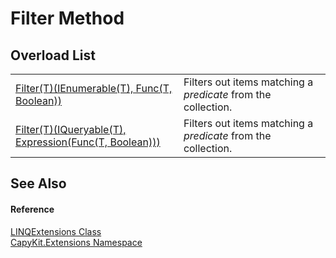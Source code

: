 # Filter Method


## Overload List
<table>
<tr>
<td><a href="M_CapyKit_Extensions_LINQExtensions_Filter__1">Filter(T)(IEnumerable(T), Func(T, Boolean))</a></td>
<td>Filters out items matching a <em>predicate</em> from the collection.</td></tr>
<tr>
<td><a href="M_CapyKit_Extensions_LINQExtensions_Filter__1_1">Filter(T)(IQueryable(T), Expression(Func(T, Boolean)))</a></td>
<td>Filters out items matching a <em>predicate</em> from the collection.</td></tr>
</table>

## See Also


#### Reference
<a href="T_CapyKit_Extensions_LINQExtensions">LINQExtensions Class</a>  
<a href="N_CapyKit_Extensions">CapyKit.Extensions Namespace</a>  
